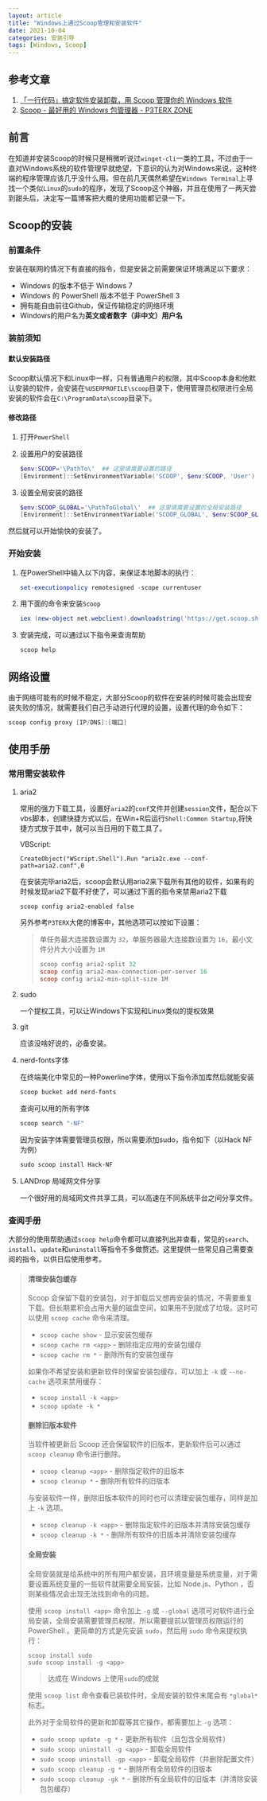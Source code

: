 ```yaml
---
layout: article
title: "Windows上通过Scoop管理和安装软件"
date: 2021-10-04
categories: 安装引导
tags: [Windows, Scoop]
---
```


## 参考文章

1. [「一行代码」搞定软件安装卸载，用 Scoop 管理你的 Windows 软件](https://sspai.com/post/52496)
2. [Scoop - 最好用的 Windows 包管理器 - P3TERX ZONE](https://p3terx.com/archives/scoop-the-best-windows-package-manager.html)

## 前言

在知道并安装Scoop的时候只是稍微听说过`winget-cli`一类的工具，不过由于一直对Windows系统的软件管理早就绝望，下意识的认为对Windows来说，这种终端的程序管理应该几乎没什么用。但在前几天偶然希望在`Windows Terminal`上寻找一个类似`Linux`的`sudo`的程序，发现了Scoop这个神器，并且在使用了一两天尝到甜头后，决定写一篇博客把大概的使用功能都记录一下。

## Scoop的安装

### 前置条件

安装在联网的情况下有直接的指令，但是安装之前需要保证环境满足以下要求：

* Windows 的版本不低于 Windows 7
* Windows 的 PowerShell 版本不低于 PowerShell 3
* 拥有能自由前往Github，保证传输稳定的网络环境
* Windows的用户名为**英文或者数字（非中文）用户名**

### 装前须知

#### 默认安装路径

Scoop默认情况下和Linux中一样，只有普通用户的权限，其中Scoop本身和他默认安装的软件，会安装在`%USERPROFILE\scoop`目录下，使用管理员权限进行全局安装的软件会在`C:\ProgramData\scoop`目录下。

#### 修改路径

1. 打开`PowerShell`

2. 设置用户的安装路径

   ```powershell
   $env:SCOOP='\PathTo\'  ## 这里填需要设置的路径
   [Environment]::SetEnvironmentVariable('SCOOP', $env:SCOOP, 'User')
   ```

3. 设置全局安装的路径

   ```powershell
   $env:SCOOP_GLOBAL='\PathToGlobal\'  ## 这里填需要设置的全局安装路径
   [Environment]::SetEnvironmentVariable('SCOOP_GLOBAL', $env:SCOOP_GLOBAL, 'Machine')
   ```

然后就可以开始愉快的安装了。

### 开始安装

1. 在PowerShell中输入以下内容，来保证本地脚本的执行：

   ```powershell
   set-executionpolicy remotesigned -scope currentuser
   ```

2. 用下面的命令来安装`Scoop`

   ```powershell
   iex (new-object net.webclient).downloadstring('https://get.scoop.sh')
   ```

3. 安装完成，可以通过以下指令来查询帮助

   ```powershell
   scoop help
   ```

## 网络设置

由于网络可能有的时候不稳定，大部分Scoop的软件在安装的时候可能会出现安装失败的情况，就需要我们自己手动进行代理的设置，设置代理的命令如下：

```powershell
scoop config proxy [IP/DNS]:[端口]
```

## 使用手册

### 常用需安装软件

1. aria2

   常用的强力下载工具，设置好`aria2`的`conf`文件并创建`session`文件，配合以下vbs脚本，创建快捷方式以后，在Win+R后运行`Shell:Common Startup`,将快捷方式放于其中，就可以当日用的下载工具了。

   VBScript:

   ```vbscript
   CreateObject("WScript.Shell").Run "aria2c.exe --conf-path=aria2.conf",0
   ```

   在安装完毕aria2后，scoop会默认用aria2来下载所有其他的软件，如果有的时候发现aria2下载不好使了，可以通过下面的指令来禁用aria2下载

   ```powershell
   scoop config aria2-enabled false
   ```

   另外参考`P3TERX`大佬的博客中，其他选项可以按如下设置：

   >单任务最大连接数设置为 `32`，单服务器最大连接数设置为 `16`，最小文件分片大小设置为 `1M`
   >
   >```powershell
   >scoop config aria2-split 32
   >scoop config aria2-max-connection-per-server 16
   >scoop config aria2-min-split-size 1M
   >```

2. sudo

   一个提权工具，可以让Windows下实现和Linux类似的提权效果

3. git

   应该没啥好说的，必备安装。

4. nerd-fonts字体

   在终端美化中常见的一种Powerline字体，使用以下指令添加库然后就能安装

   ```powershell
   scoop bucket add nerd-fonts
   ```

    查询可以用的所有字体

   ```powershell
   scoop search "-NF"
   ```

   因为安装字体需要管理员权限，所以需要添加sudo，指令如下（以Hack NF为例）

   ```powershell
   sudo scoop install Hack-NF
   ```

5. LANDrop 局域网文件分享

   一个很好用的局域网文件共享工具，可以高速在不同系统平台之间分享文件。

### 查阅手册

大部分的使用帮助通过`scoop help`命令都可以直接列出并查看，常见的`search`、`install`、`update`和`uninstall`等指令不多做赘述。这里提供一些常见自己需要查阅的指令，以供日后使用参考。

> #### 清理安装包缓存
>
> Scoop 会保留下载的安装包，对于卸载后又想再安装的情况，不需要重复下载。但长期累积会占用大量的磁盘空间，如果用不到就成了垃圾。这时可以使用 `scoop cache` 命令来清理。
>
> * `scoop cache show` - 显示安装包缓存
> * `scoop cache rm <app>` - 删除指定应用的安装包缓存
> * `scoop cache rm *` - 删除所有的安装包缓存
>
> 如果你不希望安装和更新软件时保留安装包缓存，可以加上 `-k` 或 `--no-cache` 选项来禁用缓存：
>
> * `scoop install -k <app>`
> * `scoop update -k *`
>
> #### 删除旧版本软件
>
> 当软件被更新后 Scoop 还会保留软件的旧版本，更新软件后可以通过 `scoop cleanup` 命令进行删除。
>
> * `scoop cleanup <app>` - 删除指定软件的旧版本
> * `scoop cleanup *` - 删除所有软件的旧版本
>
> 与安装软件一样，删除旧版本软件的同时也可以清理安装包缓存，同样是加上 `-k` 选项。
>
> * `scoop cleanup -k <app>` - 删除指定软件的旧版本并清除安装包缓存
> * `scoop cleanup -k *` - 删除所有软件的旧版本并清除安装包缓存
>
> #### 全局安装
>
> 全局安装就是给系统中的所有用户都安装，且环境变量是系统变量，对于需要设置系统变量的一些软件就需要全局安装，比如 Node.js、Python ，否则某些情况会出现无法找到命令的问题。
>
> 使用 `scoop install <app>` 命令加上 `-g` 或 `--global` 选项可对软件进行全局安装，全局安装需要管理员权限，所以需要提前以管理员权限运行的 Pow­er­Shell 。更简单的方式是先安装 `sudo`，然后用 `sudo` 命令来提权执行：
>
> ```none
> scoop install sudo
> sudo scoop install -g <app>
> ```
>
> > 达成在 Win­dows 上使用`sudo`的成就
>
> 使用 `scoop list` 命令查看已装软件时，全局安装的软件末尾会有 `*global*` 标志。
>
> 此外对于全局软件的更新和卸载等其它操作，都需要加上 `-g` 选项：
>
> * `sudo scoop update -g *` - 更新所有软件（且包含全局软件）
> * `sudo scoop uninstall -g <app>` - 卸载全局软件
> * `sudo scoop uninstall -gp <app>` - 卸载全局软件（并删除配置文件）
> * `sudo scoop cleanup -g *` - 删除所有全局软件的旧版本
> * `sudo scoop cleanup -gk *` - 删除所有全局软件的旧版本（并清除安装包包缓存）
